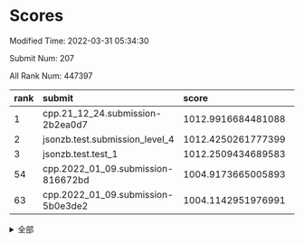 # Scores

Modified Time: 2022-03-31 05:34:30

Submit Num: 207

All Rank Num: 447397

| rank |               submit               |       score        |       sigma        | pk_num |
| :--- | :--------------------------------- | :----------------- | :----------------- | :----- |
| 1    | cpp.21_12_24.submission-2b2ea0d7   | 1012.9916684481088 | 0.7922252267246545 | 8644   |
| 2    | jsonzb.test.submission_level_4     | 1012.4250261777399 | 0.8263859492721779 | 8647   |
| 3    | jsonzb.test.test_1                 | 1012.2509434689583 | 0.7927247673681549 | 8648   |
| 54   | cpp.2022_01_09.submission-816672bd | 1004.9173665005893 | 0.7111605756491586 | 8647   |
| 63   | cpp.2022_01_09.submission-5b0e3de2 | 1004.1142951976991 | 0.7248943720043828 | 8648   |


<details>
<summary>全部</summary>

| rank |                 submit                 |       score        |       sigma        | pk_num |
| :--- | :------------------------------------- | :----------------- | :----------------- | :----- |
| 1    | cpp.21_12_24.submission-2b2ea0d7       | 1012.9916684481088 | 0.7922252267246545 | 8644   |
| 2    | jsonzb.test.submission_level_4         | 1012.4250261777399 | 0.8263859492721779 | 8647   |
| 3    | jsonzb.test.test_1                     | 1012.2509434689583 | 0.7927247673681549 | 8648   |
| 4    | gobigger.level_3.submission_level_3_19 | 1011.4437928438389 | 0.7678851167708171 | 8648   |
| 5    | gobigger.level_3.submission_level_3_11 | 1011.3799372056748 | 0.7816514526967061 | 8647   |
| 6    | gobigger.level_3.submission_level_3_3  | 1011.3486318546378 | 0.7808724357406486 | 8649   |
| 7    | gobigger.level_3.submission_level_3_23 | 1011.3173183672013 | 0.7717378547362305 | 8650   |
| 8    | gobigger.level_3.submission_level_3_21 | 1011.2810373772529 | 0.7618600084940593 | 8643   |
| 9    | gobigger.level_3.submission_level_3_39 | 1011.188864737874  | 0.7729384262115243 | 8646   |
| 10   | gobigger.level_3.submission_level_3_4  | 1011.0363814539435 | 0.7710166258756169 | 8644   |
| 11   | gobigger.level_3.submission_level_3_33 | 1011.0361978719114 | 0.7587116055456593 | 8638   |
| 12   | gobigger.level_3.submission_level_3_15 | 1011.0003690299945 | 0.764378209666985  | 8648   |
| 13   | gobigger.level_3.submission_level_3_29 | 1010.8336542286761 | 0.7592585678869184 | 8645   |
| 14   | gobigger.level_3.submission_level_3_5  | 1010.7030709237835 | 0.7664286000243484 | 8647   |
| 15   | gobigger.level_3.submission_level_3_41 | 1010.6989007702786 | 0.7661929597678964 | 8646   |
| 16   | gobigger.level_3.submission_level_3_43 | 1010.6957037156217 | 0.7806793058430661 | 8646   |
| 17   | gobigger.level_3.submission_level_3_0  | 1010.6339198885543 | 0.7543238867147536 | 8652   |
| 18   | gobigger.level_3.submission_level_3_17 | 1010.6045775927441 | 0.771432974821814  | 8646   |
| 19   | gobigger.level_3.submission_level_3_40 | 1010.5205209115999 | 0.7731902652194814 | 8646   |
| 20   | gobigger.level_3.submission_level_3_27 | 1010.5044686585892 | 0.7527332509667968 | 8642   |
| 21   | gobigger.level_3.submission_level_3_12 | 1010.348050995385  | 0.7614332415890288 | 8643   |
| 22   | gobigger.level_3.submission_level_3_49 | 1010.3107493677051 | 0.7663018173336474 | 8644   |
| 23   | gobigger.level_3.submission_level_3_37 | 1010.2129186857438 | 0.7632959408190348 | 8644   |
| 24   | gobigger.level_3.submission_level_3_48 | 1010.2056154490054 | 0.7594776379159992 | 8643   |
| 25   | gobigger.level_3.submission_level_3_25 | 1010.1851343648929 | 0.7601941343658342 | 8639   |
| 26   | gobigger.level_3.submission_level_3_30 | 1010.1271056948557 | 0.7469075009040446 | 8645   |
| 27   | gobigger.level_3.submission_level_3_47 | 1010.0674540067212 | 0.7597787328581493 | 8647   |
| 28   | gobigger.level_3.submission_level_3_18 | 1010.0432490536322 | 0.7685383304140321 | 8646   |
| 29   | gobigger.level_3.submission_level_3_2  | 1009.9682038254609 | 0.7587672814844376 | 8644   |
| 30   | gobigger.level_3.submission_level_3_9  | 1009.9540061561338 | 0.7651534636719494 | 8644   |
| 31   | gobigger.level_3.submission_level_3_26 | 1009.9431933656037 | 0.7492560928382225 | 8646   |
| 32   | gobigger.level_3.submission_level_3_31 | 1009.9126706591379 | 0.7760813352549806 | 8647   |
| 33   | gobigger.level_3.submission_level_3_20 | 1009.7987614663924 | 0.7437429138959879 | 8649   |
| 34   | gobigger.level_3.submission_level_3_46 | 1009.7735352719284 | 0.7562305532970168 | 8647   |
| 35   | gobigger.level_3.submission_level_3_22 | 1009.7217829714854 | 0.7626923295188082 | 8641   |
| 36   | gobigger.level_3.submission_level_3_14 | 1009.7198978426112 | 0.7779258576876489 | 8648   |
| 37   | gobigger.level_3.submission_level_3_32 | 1009.4494335771984 | 0.7416604675074269 | 8652   |
| 38   | gobigger.level_3.submission_level_3_28 | 1009.4003070248461 | 0.7600895739265126 | 8644   |
| 39   | gobigger.level_3.submission_level_3_6  | 1009.3098178838387 | 0.7543349048692485 | 8644   |
| 40   | gobigger.level_3.submission_level_3_10 | 1009.2968158094344 | 0.7534143562689573 | 8644   |
| 41   | gobigger.level_3.submission_level_3_38 | 1009.2571335601884 | 0.7539703889338928 | 8641   |
| 42   | gobigger.level_3.submission_level_3_35 | 1009.2361924082035 | 0.7436821635873309 | 8638   |
| 43   | gobigger.level_3.submission_level_3_7  | 1009.1647202980515 | 0.7574082963042259 | 8643   |
| 44   | gobigger.level_3.submission_level_3_34 | 1009.0332117761825 | 0.755384819437531  | 8647   |
| 45   | gobigger.level_3.submission_level_3_16 | 1009.0093393432514 | 0.7414526747290162 | 8645   |
| 46   | gobigger.level_3.submission_level_3_44 | 1008.9833681011391 | 0.7476797350258302 | 8647   |
| 47   | gobigger.level_3.submission_level_3_24 | 1008.9260844395305 | 0.7425915602339205 | 8643   |
| 48   | gobigger.level_3.submission_level_3_13 | 1008.7610118401277 | 0.7603475320826558 | 8646   |
| 49   | gobigger.level_3.submission_level_3_45 | 1008.7220684504839 | 0.7637030858814499 | 8647   |
| 50   | gobigger.level_3.submission_level_3_36 | 1008.6117485714773 | 0.7416594742385629 | 8643   |
| 51   | gobigger.level_3.submission_level_3_1  | 1008.5972517207679 | 0.7648628972357701 | 8644   |
| 52   | gobigger.level_3.submission_level_3_42 | 1008.4602415345842 | 0.7473131104129747 | 8636   |
| 53   | gobigger.level_3.submission_level_3_8  | 1008.3220731308426 | 0.7350374202159592 | 8640   |
| 54   | cpp.2022_01_09.submission-816672bd     | 1004.9173665005893 | 0.7111605756491586 | 8647   |
| 55   | gobigger.level_1.submission_level_1_20 | 1004.805526369708  | 0.7119940561570706 | 8644   |
| 56   | gobigger.level_1.submission_level_1_36 | 1004.373511660371  | 0.709038129640844  | 8649   |
| 57   | gobigger.level_1.submission_level_1_27 | 1004.348475702166  | 0.7207336532916515 | 8642   |
| 58   | gobigger.level_1.submission_level_1_4  | 1004.3160050546876 | 0.7143270961518103 | 8645   |
| 59   | gobigger.level_1.submission_level_1_43 | 1004.3151331783802 | 0.7158297167630593 | 8647   |
| 60   | gobigger.level_1.submission_level_1_39 | 1004.1950128837967 | 0.7258502598158743 | 8647   |
| 61   | gobigger.level_1.submission_level_1_14 | 1004.1344868717526 | 0.7147841132820382 | 8650   |
| 62   | gobigger.level_1.submission_level_1_12 | 1004.1181918455732 | 0.7235345252446753 | 8644   |
| 63   | cpp.2022_01_09.submission-5b0e3de2     | 1004.1142951976991 | 0.7248943720043828 | 8648   |
| 64   | gobigger.level_1.submission_level_1_7  | 1004.0714258258735 | 0.7200101233105961 | 8643   |
| 65   | gobigger.level_1.submission_level_1_30 | 1004.023681060813  | 0.7220622994300092 | 8650   |
| 66   | gobigger.level_1.submission_level_1_5  | 1003.8321670767741 | 0.7302125548416281 | 8645   |
| 67   | gobigger.level_1.submission_level_1_42 | 1003.8304757728672 | 0.7241813946713486 | 8644   |
| 68   | gobigger.level_1.submission_level_1_41 | 1003.8186449799341 | 0.7207780011771968 | 8651   |
| 69   | gobigger.level_1.submission_level_1_0  | 1003.7536054620799 | 0.7061496721385453 | 8646   |
| 70   | gobigger.level_1.submission_level_1_17 | 1003.7116269654455 | 0.7258899461711913 | 8647   |
| 71   | gobigger.level_1.submission_level_1_37 | 1003.6686000081893 | 0.7141678810638505 | 8648   |
| 72   | gobigger.level_1.submission_level_1_44 | 1003.6572596516517 | 0.720098269194728  | 8643   |
| 73   | gobigger.level_1.submission_level_1_31 | 1003.6381080413871 | 0.7151947074762676 | 8647   |
| 74   | gobigger.level_1.submission_level_1_9  | 1003.6364358989957 | 0.7270040794243099 | 8648   |
| 75   | gobigger.level_1.submission_level_1_15 | 1003.5833977553308 | 0.7205227500900381 | 8645   |
| 76   | gobigger.level_1.submission_level_1_13 | 1003.5755114233651 | 0.7114722421093747 | 8648   |
| 77   | gobigger.level_1.submission_level_1_11 | 1003.538867496528  | 0.7177226360031659 | 8641   |
| 78   | gobigger.level_1.submission_level_1_33 | 1003.5313012559466 | 0.7208402618717881 | 8647   |
| 79   | gobigger.level_1.submission_level_1_8  | 1003.4770458814914 | 0.7085241691648976 | 8646   |
| 80   | gobigger.level_1.submission_level_1_48 | 1003.3893877796593 | 0.7215557955812552 | 8642   |
| 81   | gobigger.level_1.submission_level_1_16 | 1003.3588066246762 | 0.7110021035415336 | 8645   |
| 82   | gobigger.level_1.submission_level_1_19 | 1003.3576650065168 | 0.7076276289878055 | 8641   |
| 83   | gobigger.level_1.submission_level_1_26 | 1003.297338676816  | 0.7102159700038486 | 8647   |
| 84   | gobigger.level_1.submission_level_1_10 | 1003.2330463283066 | 0.717317556599638  | 8646   |
| 85   | gobigger.level_1.submission_level_1_47 | 1003.2117241633518 | 0.7286743031023317 | 8647   |
| 86   | gobigger.level_1.submission_level_1_29 | 1003.1514991566523 | 0.723491412711535  | 8645   |
| 87   | gobigger.level_1.submission_level_1_23 | 1003.0961208651638 | 0.7302878710280856 | 8643   |
| 88   | gobigger.level_1.submission_level_1_34 | 1003.0376573903139 | 0.7112485789428293 | 8644   |
| 89   | gobigger.level_1.submission_level_1_46 | 1003.0072180048709 | 0.7143736621211622 | 8646   |
| 90   | gobigger.level_1.submission_level_1_18 | 1002.9635984777577 | 0.7081516961499124 | 8650   |
| 91   | gobigger.level_1.submission_level_1_49 | 1002.9243849662248 | 0.7166129849142556 | 8648   |
| 92   | gobigger.level_1.submission_level_1_28 | 1002.9115216433531 | 0.7206552136121275 | 8648   |
| 93   | gobigger.level_1.submission_level_1_35 | 1002.8290995313241 | 0.7088698400967814 | 8650   |
| 94   | gobigger.level_1.submission_level_1_24 | 1002.798358289346  | 0.7160690058579396 | 8650   |
| 95   | gobigger.level_1.submission_level_1_22 | 1002.7712057641738 | 0.7156647726537526 | 8644   |
| 96   | gobigger.level_1.submission_level_1_1  | 1002.6353001779065 | 0.7231785344228872 | 8646   |
| 97   | gobigger.level_1.submission_level_1_32 | 1002.6127964165288 | 0.7073324636781178 | 8643   |
| 98   | gobigger.level_1.submission_level_1_2  | 1002.5987489318825 | 0.7086035301520202 | 8643   |
| 99   | gobigger.level_1.submission_level_1_38 | 1002.5563365763547 | 0.7081473665577718 | 8640   |
| 100  | gobigger.level_1.submission_level_1_3  | 1002.4005972403612 | 0.7132416112928356 | 8644   |
| 101  | gobigger.level_1.submission_level_1_40 | 1002.3741901144841 | 0.7109870343450908 | 8647   |
| 102  | gobigger.level_1.submission_level_1_21 | 1002.291140115628  | 0.7138773946834278 | 8648   |
| 103  | gobigger.level_1.submission_level_1_25 | 1002.2397110611931 | 0.6972328999778482 | 8645   |
| 104  | gobigger.level_1.submission_level_1_6  | 1002.0395515793325 | 0.7126446242659699 | 8644   |
| 105  | gobigger.level_1.submission_level_1_45 | 1000.4582593041868 | 0.7129469070392479 | 8643   |
| 106  | gobigger.random.submission_random_3    | 997.6083686851034  | 0.7054746578066587 | 8649   |
| 107  | gobigger.random.submission_random_1    | 997.1364930543622  | 0.7261533866314495 | 8641   |
| 108  | gobigger.random.submission_random_42   | 997.1306871119749  | 0.7030347422374557 | 8651   |
| 109  | gobigger.random.submission_random_2    | 996.985329820986   | 0.7070858686427761 | 8647   |
| 110  | gobigger.random.submission_random_18   | 996.9203524833199  | 0.7099402106815418 | 8649   |
| 111  | gobigger.random.submission_random_15   | 996.8592161039753  | 0.7097495614343858 | 8648   |
| 112  | gobigger.random.submission_random_39   | 996.7584325114467  | 0.7208928945943827 | 8645   |
| 113  | gobigger.random.submission_random_47   | 996.6958221522142  | 0.7162821718033185 | 8650   |
| 114  | gobigger.random.submission_random_29   | 996.654780388058   | 0.6892199204951819 | 8646   |
| 115  | gobigger.random.submission_random_12   | 996.6334346083114  | 0.7108000719418447 | 8644   |
| 116  | gobigger.random.submission_random_34   | 996.5412384364142  | 0.7070172695391168 | 8642   |
| 117  | gobigger.random.submission_random_37   | 996.5318881094133  | 0.7135474825928992 | 8648   |
| 118  | gobigger.random.submission_random_49   | 996.4980225587127  | 0.7055884531515576 | 8643   |
| 119  | gobigger.random.submission_random_30   | 996.4738204988772  | 0.7221434829254335 | 8642   |
| 120  | gobigger.random.submission_random_48   | 996.4355728546627  | 0.7101047253144371 | 8646   |
| 121  | gobigger.random.submission_random_9    | 996.4070618568899  | 0.7109507429932964 | 8648   |
| 122  | gobigger.random.submission_random_20   | 996.3820550579597  | 0.7032053054625237 | 8649   |
| 123  | gobigger.random.submission_random_22   | 996.3341855369166  | 0.706105433296726  | 8643   |
| 124  | gobigger.random.submission_random_44   | 996.2784360198649  | 0.7223571415641026 | 8647   |
| 125  | gobigger.random.submission_random_4    | 996.2779284444749  | 0.7187960179549172 | 8640   |
| 126  | gobigger.random.submission_random_23   | 996.2751165993255  | 0.7116505912611824 | 8647   |
| 127  | gobigger.random.submission_random_35   | 996.1964089495407  | 0.7142215618691518 | 8647   |
| 128  | gobigger.random.submission_random_14   | 996.1646009986293  | 0.711932743804781  | 8641   |
| 129  | gobigger.random.submission_random_41   | 996.1446646283238  | 0.697200396496721  | 8646   |
| 130  | gobigger.random.submission_random_31   | 996.0482117490128  | 0.7144866270776855 | 8647   |
| 131  | gobigger.random.submission_random_40   | 995.984910324976   | 0.7151276137934804 | 8642   |
| 132  | gobigger.random.submission_random_32   | 995.9430696017187  | 0.708224303869032  | 8648   |
| 133  | gobigger.random.submission_random_10   | 995.9103467411197  | 0.7080866776622938 | 8651   |
| 134  | gobigger.random.submission_random_25   | 995.8419848050141  | 0.713749282736578  | 8642   |
| 135  | gobigger.random.submission_random_28   | 995.8198089642821  | 0.7046599331190313 | 8643   |
| 136  | gobigger.random.submission_random_0    | 995.7923667104444  | 0.7138099843756596 | 8642   |
| 137  | gobigger.random.submission_random_45   | 995.7847983879785  | 0.7084241441463185 | 8647   |
| 138  | gobigger.random.submission_random_46   | 995.7598135201306  | 0.7062163593306067 | 8641   |
| 139  | gobigger.random.submission_random_38   | 995.7282573896039  | 0.7180303679907294 | 8647   |
| 140  | gobigger.random.submission_random_7    | 995.6295101619211  | 0.7159629124069988 | 8648   |
| 141  | gobigger.random.submission_random_16   | 995.6230407173048  | 0.7063391001594105 | 8647   |
| 142  | gobigger.random.submission_random_8    | 995.5793985066535  | 0.7256870512928972 | 8644   |
| 143  | gobigger.random.submission_random_13   | 995.5719061759967  | 0.7024625187122541 | 8644   |
| 144  | gobigger.random.submission_random_24   | 995.5367283163655  | 0.7158260197360105 | 8640   |
| 145  | gobigger.random.submission_random_5    | 995.5244739972162  | 0.722380601735606  | 8648   |
| 146  | gobigger.random.submission_random_43   | 995.4877065893379  | 0.7195611841406742 | 8638   |
| 147  | gobigger.random.submission_random_11   | 995.3933424481211  | 0.7184683114192919 | 8647   |
| 148  | gobigger.random.submission_random_6    | 995.3290732125405  | 0.7337080698342654 | 8648   |
| 149  | gobigger.random.submission_random_26   | 995.2957877199499  | 0.7124226995909159 | 8649   |
| 150  | gobigger.random.submission_random_27   | 995.200217028575   | 0.7000936256374071 | 8645   |
| 151  | gobigger.random.submission_random_21   | 995.1955923848643  | 0.7035030818687925 | 8638   |
| 152  | gobigger.random.submission_random_19   | 995.1374063670694  | 0.7011363450886614 | 8646   |
| 153  | gobigger.random.submission_random_33   | 994.9608377803589  | 0.7133740350728383 | 8647   |
| 154  | gobigger.random.submission_random_17   | 994.8612244640938  | 0.7217807234135949 | 8645   |
| 155  | gobigger.random.submission_random_36   | 994.7179766101367  | 0.7126597184514315 | 8643   |
| 156  | gobigger.level_2.submission_level_2_18 | 993.9107744146258  | 0.7434509573494278 | 8644   |
| 157  | gobigger.level_2.submission_level_2_20 | 993.6348971700279  | 0.743038243106942  | 8646   |
| 158  | gobigger.level_2.submission_level_2_14 | 993.5682647251618  | 0.7266451591309776 | 8640   |
| 159  | gobigger.level_2.submission_level_2_1  | 993.5026304425594  | 0.7255421316617391 | 8650   |
| 160  | gobigger.level_2.submission_level_2_30 | 993.4985975707543  | 0.7426273182789475 | 8651   |
| 161  | gobigger.level_2.submission_level_2_24 | 993.4239917484728  | 0.7337711375498187 | 8647   |
| 162  | gobigger.level_2.submission_level_2_39 | 993.421961274466   | 0.7349765725933561 | 8648   |
| 163  | gobigger.level_2.submission_level_2_4  | 993.0931048481276  | 0.733579732772175  | 8642   |
| 164  | gobigger.level_2.submission_level_2_12 | 993.065296146414   | 0.7472180899349894 | 8640   |
| 165  | gobigger.level_2.submission_level_2_6  | 992.9852094025383  | 0.7355825653025381 | 8648   |
| 166  | gobigger.level_2.submission_level_2_33 | 992.973346998563   | 0.7465116629243165 | 8645   |
| 167  | gobigger.level_2.submission_level_2_19 | 992.8203470212492  | 0.7421075961263877 | 8642   |
| 168  | gobigger.level_2.submission_level_2_42 | 992.7587727624848  | 0.7472488569890108 | 8643   |
| 169  | gobigger.level_2.submission_level_2_47 | 992.7583447232241  | 0.7261566876998011 | 8651   |
| 170  | gobigger.level_2.submission_level_2_40 | 992.738437045135   | 0.734541140360386  | 8647   |
| 171  | gobigger.level_2.submission_level_2_22 | 992.7045415871756  | 0.7520045948013714 | 8643   |
| 172  | gobigger.level_2.submission_level_2_16 | 992.5623705449303  | 0.7368041866982968 | 8645   |
| 173  | gobigger.level_2.submission_level_2_21 | 992.5529671626759  | 0.7349382691561863 | 8646   |
| 174  | gobigger.level_2.submission_level_2_34 | 992.5098798493931  | 0.7367953435747554 | 8643   |
| 175  | gobigger.level_2.submission_level_2_44 | 992.1934638005669  | 0.7550136822413228 | 8643   |
| 176  | gobigger.level_2.submission_level_2_28 | 992.0914947534083  | 0.7508725017462118 | 8643   |
| 177  | gobigger.level_2.submission_level_2_31 | 992.0877376369708  | 0.7546902783138344 | 8644   |
| 178  | gobigger.level_2.submission_level_2_35 | 992.0110231811263  | 0.7590679644983123 | 8645   |
| 179  | gobigger.level_2.submission_level_2_5  | 992.0070966584016  | 0.7448849256151764 | 8650   |
| 180  | gobigger.level_2.submission_level_2_23 | 991.9804185073555  | 0.7459512548445789 | 8642   |
| 181  | gobigger.level_2.submission_level_2_29 | 991.9468481597594  | 0.7421432404025117 | 8646   |
| 182  | gobigger.level_2.submission_level_2_45 | 991.9435879553317  | 0.7497160748978308 | 8646   |
| 183  | gobigger.level_2.submission_level_2_11 | 991.9431418449113  | 0.769950851950627  | 8646   |
| 184  | gobigger.level_2.submission_level_2_37 | 991.7970640048514  | 0.7385140921271576 | 8644   |
| 185  | gobigger.level_2.submission_level_2_25 | 991.6527828013257  | 0.7398321050901834 | 8647   |
| 186  | gobigger.level_2.submission_level_2_43 | 991.6419777339947  | 0.7731159132668192 | 8644   |
| 187  | gobigger.level_2.submission_level_2_32 | 991.6138553485712  | 0.7645227877807927 | 8644   |
| 188  | gobigger.level_2.submission_level_2_13 | 991.6008787383773  | 0.7563251953661945 | 8644   |
| 189  | gobigger.level_2.submission_level_2_7  | 991.5862636766075  | 0.7439813205965753 | 8648   |
| 190  | gobigger.level_2.submission_level_2_10 | 991.5704500358977  | 0.7530813966196509 | 8638   |
| 191  | gobigger.level_2.submission_level_2_48 | 991.5394121749429  | 0.7471125299182605 | 8651   |
| 192  | gobigger.level_2.submission_level_2_2  | 991.5219606543889  | 0.7550572257088256 | 8638   |
| 193  | gobigger.level_2.submission_level_2_8  | 991.518057905688   | 0.7438002934624973 | 8650   |
| 194  | gobigger.level_2.submission_level_2_38 | 991.5101652628749  | 0.7477800437992769 | 8648   |
| 195  | gobigger.level_2.submission_level_2_15 | 991.4962981692836  | 0.7589570522870035 | 8647   |
| 196  | gobigger.level_2.submission_level_2_9  | 991.4265537477244  | 0.7413261764892313 | 8642   |
| 197  | gobigger.level_2.submission_level_2_0  | 991.4209704316459  | 0.7443590140290217 | 8644   |
| 198  | gobigger.level_2.submission_level_2_3  | 991.4015203691519  | 0.7461889541100356 | 8648   |
| 199  | gobigger.level_2.submission_level_2_49 | 991.2797063308295  | 0.764576286095487  | 8647   |
| 200  | gobigger.level_2.submission_level_2_17 | 991.1276879300202  | 0.7396714385360589 | 8643   |
| 201  | gobigger.level_2.submission_level_2_46 | 991.0294443239814  | 0.7454788617271597 | 8651   |
| 202  | gobigger.level_2.submission_level_2_41 | 990.9124363745349  | 0.7434769703476405 | 8652   |
| 203  | gobigger.level_2.submission_level_2_36 | 990.8735231990155  | 0.7560046357143253 | 8644   |
| 204  | gobigger.level_2.submission_level_2_26 | 990.5963905377419  | 0.7721286819434149 | 8650   |
| 205  | gobigger.level_2.submission_level_2_27 | 990.1894801377321  | 0.7696312293667285 | 8643   |
| 206  | gobigger.none.submission_none_0        | 979.0971946034749  | 1.2681433588315114 | 8646   |
| 207  | gobigger.none.submission_none_1        | 976.2003469810767  | 1.462395682660977  | 8642   |

</details>